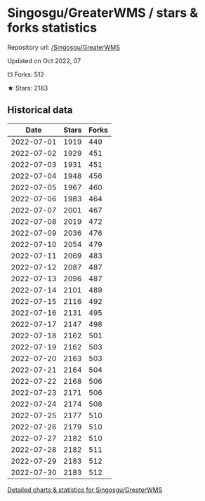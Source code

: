 # Singosgu/GreaterWMS / stars & forks statistics

Repository url: [/Singosgu/GreaterWMS](https://github.com/Singosgu/GreaterWMS)

Updated on Oct 2022, 07

☋ Forks: 512

★ Stars: 2183

## Historical data
| Date | Stars | Forks |
|------|-------|-------|
| 2022-07-01 | 1919 | 449 | 
| 2022-07-02 | 1929 | 451 | 
| 2022-07-03 | 1931 | 451 | 
| 2022-07-04 | 1948 | 456 | 
| 2022-07-05 | 1967 | 460 | 
| 2022-07-06 | 1983 | 464 | 
| 2022-07-07 | 2001 | 467 | 
| 2022-07-08 | 2019 | 472 | 
| 2022-07-09 | 2036 | 476 | 
| 2022-07-10 | 2054 | 479 | 
| 2022-07-11 | 2069 | 483 | 
| 2022-07-12 | 2087 | 487 | 
| 2022-07-13 | 2096 | 487 | 
| 2022-07-14 | 2101 | 489 | 
| 2022-07-15 | 2116 | 492 | 
| 2022-07-16 | 2131 | 495 | 
| 2022-07-17 | 2147 | 498 | 
| 2022-07-18 | 2162 | 501 | 
| 2022-07-19 | 2162 | 503 | 
| 2022-07-20 | 2163 | 503 | 
| 2022-07-21 | 2164 | 504 | 
| 2022-07-22 | 2168 | 506 | 
| 2022-07-23 | 2171 | 506 | 
| 2022-07-24 | 2174 | 508 | 
| 2022-07-25 | 2177 | 510 | 
| 2022-07-26 | 2179 | 510 | 
| 2022-07-27 | 2182 | 510 | 
| 2022-07-28 | 2182 | 511 | 
| 2022-07-29 | 2183 | 512 | 
| 2022-07-30 | 2183 | 512 | 


[Detailed charts & statistics for Singosgu/GreaterWMS](https://reviewgithub.com/rep/Singosgu/GreaterWMS)
